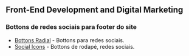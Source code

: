 ## Front-End Development and Digital Marketing ##
### Bottons de redes sociais para footer do site ###
* [Bottons Radial](https://emersonn-e-coder.github.io/Bottons-radial/) - Bottons para redes sociais.
* [Social Icons](https://emersonn-e-coder.github.io/Social-icons/) - Bottons de rodapé, redes sociais.
